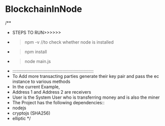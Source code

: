 # BlockchainInNode
/**
 * STEPS TO RUN>>>>>>
 * >npm -v    //to check whether node is installed
 * >npm install
 * >node main.js
 * :::::::::::::::::::::::::::::::::::::::::::::::::::::::::::::::::
 * To Add more transacting parties generate their key pair and pass the ec instance to various methods
 * In the current Example,
 * Address 1 and Address 2 are receivers
 * User is the System User who is transferring money and is also the miner
 * The Project has the following dependencies::
 *  nodejs
 *  cryptojs     (SHA256)
 *  elliptic
 */
